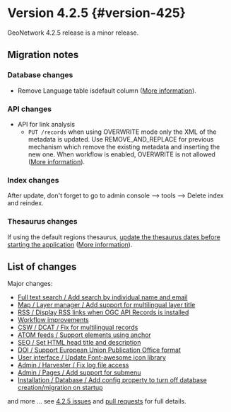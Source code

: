 # Version 4.2.5 {#version-425}

GeoNetwork 4.2.5 release is a minor release.

## Migration notes

### Database changes

-   Remove Language table isdefault column ([More information](https://github.com/geonetwork/core-geonetwork/pull/7169)).

### API changes

-   API for link analysis
    -   `PUT /records` when using OVERWRITE mode only the XML of the metadata is updated. Use REMOVE_AND_REPLACE for previous mechanism which remove the existing metadata and inserting the new one. When workflow is enabled, OVERWRITE is not allowed ([More information](https://github.com/geonetwork/core-geonetwork/pull/7178)).

### Index changes

After update, don't forget to go to admin console --> tools --> Delete index and reindex.

### Thesaurus changes

If using the default regions thesaurus, [update the thesaurus dates before starting the application](https://github.com/geonetwork/core-geonetwork/pull/7208/files) ([More information](https://github.com/geonetwork/core-geonetwork/issues/7207)).

## List of changes

Major changes:

-   [Full text search / Add search by individual name and email](https://github.com/geonetwork/core-geonetwork/pull/7167)
-   [Map / Layer manager / Add support for multilingual layer title](https://github.com/geonetwork/core-geonetwork/pull/7121)
-   [RSS / Display RSS links when OGC API Records is installed](https://github.com/geonetwork/core-geonetwork/pull/7094)
-   [Workflow improvements](https://github.com/geonetwork/core-geonetwork/pulls?q=is%3Apr+milestone%3A4.2.5+is%3Aclosed+workflow)
-   [CSW / DCAT / Fix for multilingual records](https://github.com/geonetwork/core-geonetwork/pull/7161)
-   [ATOM feeds / Support elements using anchor](https://github.com/geonetwork/core-geonetwork/pull/7156)
-   [SEO / Set HTML head title and description](https://github.com/geonetwork/core-geonetwork/pull/7080)
-   [DOI / Support European Union Publication Office format](https://github.com/geonetwork/core-geonetwork/pull/6979)
-   [User interface / Update Font-awesome icon library](https://github.com/geonetwork/core-geonetwork/pull/7007)
-   [Admin / Harvester / Fix log file access](https://github.com/geonetwork/core-geonetwork/pull/7127)
-   [Admin / Pages / Add support for submenu](https://github.com/geonetwork/core-geonetwork/pull/7138)
-   [Installation / Database / Add config property to turn off database creation/migration on startup](https://github.com/geonetwork/core-geonetwork/pull/7100)

and more \... see [4.2.5 issues](https://github.com/geonetwork/core-geonetwork/issues?q=is%3Aissue+milestone%3A4.2.5+is%3Aclosed) and [pull requests](https://github.com/geonetwork/core-geonetwork/pulls?page=3&q=is%3Apr+milestone%3A4.2.5+is%3Aclosed) for full details.
